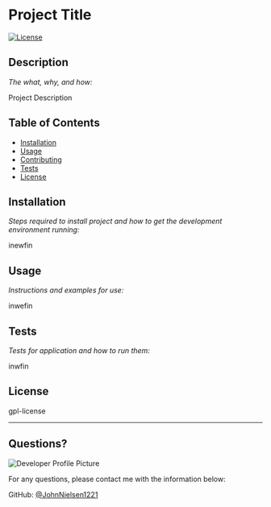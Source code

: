 # Project Title
  [![License](http://img.shields.io/badge/License-gpl--license-brightgreen.svg)](http://opensource.org/licenses/gpl-license)  
  
  ## Description 
  
  *The what, why, and how:* 
  
  Project Description
  ## Table of Contents
  * [Installation](#installation)
  * [Usage](#usage)
  * [Contributing](#contributing)
  * [Tests](#tests)
  * [License](#license)
  
  ## Installation
  
  *Steps required to install project and how to get the development environment running:*
  
  inewfin
  
  ## Usage 
  
  *Instructions and examples for use:*
  
  inwefin
  
  ## Tests
  
  *Tests for application and how to run them:*
  
  inwfin
  
  ## License
  
  gpl-license
  
  ---
  
  ## Questions?
  
  ![Developer Profile Picture](https://avatars3.githubusercontent.com/u/63129723?v=4) 
  
  For any questions, please contact me with the information below:
 
  GitHub: [@JohnNielsen1221](https://api.github.com/users/JohnNielsen1221)
  